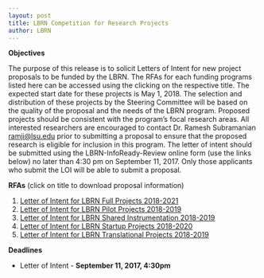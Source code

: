 ```yaml
---
layout: post
title: LBRN Competition for Research Projects
author: LBRN
---
```


**Objectives**

The purpose of this release is to solicit Letters of Intent for new project proposals to be funded by the LBRN. The RFAs for each funding programs listed here can be accessed using the clicking on the respective title. The expected start date for these projects is May 1, 2018. The selection and distribution of these projects by the Steering Committee will be based on the quality of the proposal and the needs of the LBRN program. Proposed projects should be consistent with the program’s focal research areas. All interested researchers are encouraged to contact Dr. Ramesh Subramanian [ramji@lsu.edu][6] prior to submitting a proposal to ensure that the proposed research is eligible for inclusion in this program. The letter of intent should be submitted using the LBRN-InfoReady-Review online form (use the links below) no later than 4:30 pm on September 11, 2017. Only those applicants who submit the LOI will be able to submit a proposal.

**RFAs** (click on title to download proposal information)

  1. [Letter of Intent for LBRN Full Projects 2018-2021][1]  
  2. [Letter of Intent for LBRN Pilot Projects 2018-2019][2]  
  3. [Letter of Intent for LBRN Shared Instrumentation 2018-2019][3]  
  4. [Letter of Intent for LBRN Startup Projects 2018-2020][4]  
  5. [Letter of Intent for LBRN Translational Projects 2018-2019][5]  

**Deadlines**

- Letter of Intent - **September 11, 2017, 4:30pm**

[1]: https://lbrn.infoready4.com/#competitionDetail/1762417
[2]: https://lbrn.infoready4.com/#competitionDetail/1762597
[3]: https://lbrn.infoready4.com/#competitionDetail/1762600
[4]: https://lbrn.infoready4.com/#competitionDetail/1762602
[5]: https://lbrn.infoready4.com/#competitionDetail/1762598
[6]: mailto:ramji@lsu.edu

 
 
 
 